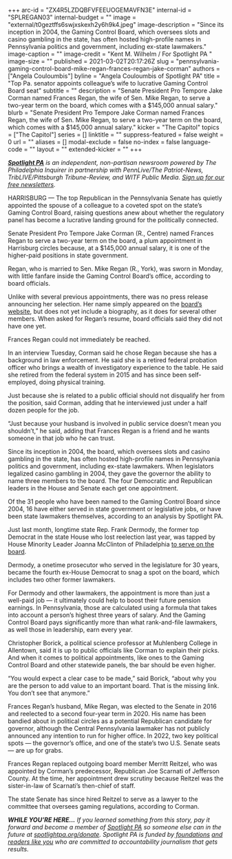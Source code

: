 +++
arc-id = "ZX4R5LZDQBFVFEEUOGEMAVFN3E"
internal-id = "SPLREGAN03"
internal-budget = ""
image = "external/t0geztffs6swjxskexh2y6h9k4.jpeg"
image-description = "Since its inception in 2004, the Gaming Control Board, which oversees slots and casino gambling in the state, has often hosted high-profile names in Pennsylvania politics and government, including ex-state lawmakers."
image-caption = ""
image-credit = "Kent M. Wilhelm / For Spotlight PA "
image-size = ""
published = 2021-03-02T20:17:26Z
slug = "pennsylvania-gaming-control-board-mike-regan-frances-regan-jake-corman"
authors = ["Angela Couloumbis"]
byline = "Angela Couloumbis of Spotlight PA"
title = "Top Pa. senator appoints colleague’s wife to lucrative Gaming Control Board seat"
subtitle = ""
description = "Senate President Pro Tempore Jake Corman named Frances Regan, the wife of Sen. Mike Regan, to serve a two-year term on the board, which comes with a $145,000 annual salary."
blurb = "Senate President Pro Tempore Jake Corman named Frances Regan, the wife of Sen. Mike Regan, to serve a two-year term on the board, which comes with a $145,000 annual salary."
kicker = "The Capitol"
topics = ["The Capitol"]
series = []
linktitle = ""
suppress-featured = false
weight = 0
url = ""
aliases = []
modal-exclude = false
no-index = false
language-code = ""
layout = ""
extended-kicker = ""
+++

<a href="https://www.spotlightpa.org/"><i><b>Spotlight PA</b></i></a><i> is an independent, non-partisan newsroom powered by The Philadelphia Inquirer in partnership with PennLive/The Patriot-News, TribLIVE/Pittsburgh Tribune-Review, and WITF Public Media. </i><a href="https://www.spotlightpa.org/newsletters"><i>Sign up for our free newsletters</i></a><i>.</i>

HARRISBURG — The top Republican in the Pennsylvania Senate has quietly appointed the spouse of a colleague to a coveted spot on the state’s Gaming Control Board, raising questions anew about whether the regulatory panel has become a lucrative landing ground for the politically connected.

Senate President Pro Tempore Jake Corman (R., Centre) named Frances Regan to serve a two-year term on the board, a plum appointment in Harrisburg circles because, at a $145,000 annual salary, it is one of the higher-paid positions in state government.

Regan, who is married to Sen. Mike Regan (R., York), was sworn in Monday, with little fanfare inside the Gaming Control Board’s office, according to board officials.

Unlike with several previous appointments, there was no press release announcing her selection. Her name simply appeared on the <a href="https://gamingcontrolboard.pa.gov/">board’s website</a>, but does not yet include a biography, as it does for several other members. When asked for Regan’s resume, board officials said they did not have one yet.

<script src="https://www.spotlightpa.org/embed.js" async></script><div data-spl-embed-version="1" data-spl-src="https://www.spotlightpa.org/embeds/newsletter/"></div>

Frances Regan could not immediately be reached.

In an interview Tuesday, Corman said he chose Regan because she has a background in law enforcement. He said she is a retired federal probation officer who brings a wealth of investigatory experience to the table. He said she retired from the federal system in 2015 and has since been self-employed, doing physical training.

Just because she is related to a public official should not disqualify her from the position, said Corman, adding that he interviewed just under a half dozen people for the job.

“Just because your husband is involved in public service doesn’t mean you shouldn’t,” he said, adding that Frances Regan is a friend and he wants someone in that job who he can trust.

Since its inception in 2004, the board, which oversees slots and casino gambling in the state, has often hosted high-profile names in Pennsylvania politics and government, including ex-state lawmakers. When legislators legalized casino gambling in 2004, they gave the governor the ability to name three members to the board. The four Democratic and Republican leaders in the House and Senate each get one appointment.

Of the 31 people who have been named to the Gaming Control Board since 2004, 16 have either served in state government or legislative jobs, or have been state lawmakers themselves, according to an analysis by Spotlight PA.

Just last month, longtime state Rep. Frank Dermody, the former top Democrat in the state House who lost reelection last year, was tapped by House Minority Leader Joanna McClinton of Philadelphia <a href="https://www.spotlightpa.org/news/2021/02/pennsylvania-gaming-control-board-salary-pension-former-lawmakers/">to serve on the board</a>.

Dermody, a onetime prosecutor who served in the legislature for 30 years, became the fourth ex-House Democrat to snag a spot on the board, which includes two other former lawmakers.

For Dermody and other lawmakers, the appointment is more than just a well-paid job — it ultimately could help to boost their future pension earnings. In Pennsylvania, those are calculated using a formula that takes into account a person’s highest three years of salary. And the Gaming Control Board pays significantly more than what rank-and-file lawmakers, as well those in leadership, earn every year.

Christopher Borick, a political science professor at Muhlenberg College in Allentown, said it is up to public officials like Corman to explain their picks. And when it comes to political appointments, like ones to the Gaming Control Board and other statewide panels, the bar should be even higher.

<script src="https://www.spotlightpa.org/embed.js" async></script><div data-spl-embed-version="1" data-spl-src="https://www.spotlightpa.org/embeds/donate/?teaser_text=If%20you%20learned%20something%20from%20this%20report%2C%20pay%20it%20forward%20and%20become%20a%20member%20of%20Spotlight%20PA%20so%20someone%20else%20can%20in%20the%20future.&cta_text=CLICK%20TO%20CONTRIBUTE&eyebrow_text=WHILE%20YOU'RE%20HERE..."></div>

“You would expect a clear case to be made,” said Borick, “about why you are the person to add value to an important board. That is the missing link. You don’t see that anymore.”

Frances Regan’s husband, Mike Regan, was elected to the Senate in 2016 and reelected to a second four-year term in 2020. His name has been bandied about in political circles as a potential Republican candidate for governor, although the Central Pennsylvania lawmaker has not publicly announced any intention to run for higher office. In 2022, two key political spots — the governor’s office, and one of the state’s two U.S. Senate seats — are up for grabs.

Frances Regan replaced outgoing board member Merritt Reitzel, who was appointed by Corman’s predecessor, Republican Joe Scarnati of Jefferson County. At the time, her appointment drew scrutiny because Reitzel was the sister-in-law of Scarnati’s then-chief of staff.

The state Senate has since hired Reitzel to serve as a lawyer to the committee that oversees gaming regulations, according to Corman.

<i><b>WHILE YOU’RE HERE...</b></i><i> If you learned something from this story, pay it forward and become a member of </i><a href="https://www.spotlightpa.org/"><i>Spotlight PA</i></a><i> so someone else can in the future at </i><a href="http://spotlightpa.org/donate"><i>spotlightpa.org/donate</i></a><i>. Spotlight PA is funded by</i><a href="https://www.spotlightpa.org/support"><i> foundations</i></a><i> </i><a href="https://www.spotlightpa.org/support"><i>and readers like you</i></a><i> who are committed to accountability journalism that gets results.</i>
